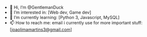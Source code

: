 - 👋 Hi, I’m @GentlemanDuck
- 👀 I’m interested in: [Web dev, Game dev]
- 🌱 I’m currently learning: [Python 3, Javascript, MySQL]
- 📫 How to reach me:
        email i currently use for more important stuff: [joaolimamartins3@gmail.com] 
